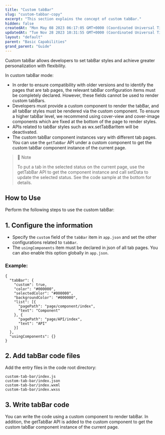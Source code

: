 ```yaml
---
title: "Custom tabBar"
slug: "custom-tabbar-copy"
excerpt: "This section explains the concept of custom tabBar."
hidden: false
createdAt: "Mon May 08 2023 06:17:05 GMT+0000 (Coordinated Universal Time)"
updatedAt: "Tue Nov 28 2023 10:31:55 GMT+0000 (Coordinated Universal Time)"
layout: "default"
parent: "Basic Capabilities"
grand_parent: "Guide"
---
```

Custom tabBar allows developers to set tabBar styles and achieve greater personalization with flexibility.

In custom tabBar mode:

- In order to ensure compatibility with older versions and to identify the pages that are tab pages, the relevant tabBar configuration items must be completely declared. However, these fields cannot be used to render custom tabBars.
- Developers must provide a custom component to render the tabBar, and all tabBar styles must be rendered via the custom component. To ensure a higher tabBar level, we recommend using cover-view and cover-image components which are fixed at the bottom of the page to render styles.
- APIs related to tabBar styles such as wx.setTabBarItem will be deactivated.
- The custom tabBar component instances vary with different tab pages. You can use the `getTabBar` API under a custom component to get the custom tabBar component instance of the current page.

> 📘 Note
> 
> To put a tab in the selected status on the current page, use the getTabBar API to get the component instance and call setData to update the selected status. See the code sample at the bottom for details.

## How to Use

Perform the following steps to use the custom tabBar:

## 1. Configure the information

- Specify the `custom` field of the `tabBar` item in `app.json` and set the other configurations related to `tabBar`.
- The `usingComponents` item must be declared in json of all tab pages. You can also enable this option globally in `app.json`.

### Example:

```Text code
{
  "tabBar": {
    "custom": true,
    "color": "#000000",
    "selectedColor": "#000000",
    "backgroundColor": "#000000",
    "list": [{
      "pagePath": "page/component/index",
      "text": "Component"
    }, {
      "pagePath": "page/API/index",
      "text": "API"
    }]
  },
  "usingComponents": {}
}
```

## 2. Add tabBar code files

Add the entry files in the code root directory:

```Text code
custom-tab-bar/index.js
custom-tab-bar/index.json
custom-tab-bar/index.wxml
custom-tab-bar/index.wxss
```

## 3. Write tabBar code

You can write the code using a custom component to render tabBar. In addition, the getTabBar API is added to the custom component to get the custom tabBar component instance of the current page.
